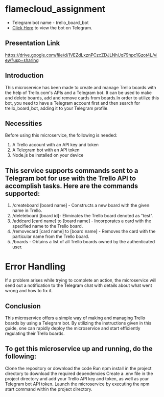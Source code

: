 # flamecloud_assignment
- Telegram bot name - trello_board_bot
- [Click Here](https://t.me/trello_board_bot) to view the bot on Telegram.

## Presentation Link
https://drive.google.com/file/d/1VEZdLxznPCzcZDJLNhUq79hpc1Gzot4L/view?usp=sharing

## Introduction
This microservice has been made to create and manage Trello boards with the help of Trello.com's APIs and a Telegram bot. It can be used to make and delete boards, add and remove cards from boards.In order to utilize this bot, you need to have a Telegram account first and then search for trello_board_bot, adding it to your Telegram profile.

## Necessities
Before using this microservice, the following is needed:

1. A Trello account with an API key and token
2. A Telegram bot with an API token
3. Node.js be installed on your device

## This service supports commands sent to a Telegram bot for use with the Trello API to accomplish tasks. Here are the commands supported:
1. /createboard [board name] - Constructs a new board with the given name in Trello.
2. /deleteboard [board id]- Eliminates the Trello board denoted as "test".
3. /addcard [card name] to [board name] - Incorporates a card with the specified name to the Trello board.
4. /removecard [card name] to [board name] - Removes the card with the particular name from the Trello board.
5. /boards - Obtains a list of all Trello boards owned by the authenticated user.

# Error Handling
If a problem arises while trying to complete an action, the microservice will send out a notification to the Telegram chat with details about what went wrong and how to fix it. 

## Conclusion
This microservice offers a simple way of making and managing Trello boards by using a Telegram bot. By utilizing the instructions given in this guide, one can rapidly deploy the microservice and start efficiently regulating their Trello boards.

## To get this microservice up and running, do the following:
Clone the repository or download the code
Run npm install in the project directory to download the required dependencies
Create a .env file in the project directory and add your Trello API key and token, as well as your Telegram bot API token.
Launch the microservice by executing the npm start command within the project directory.
